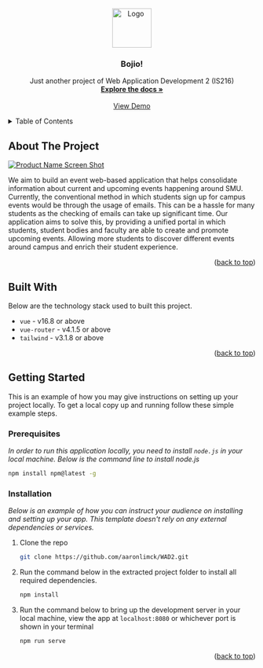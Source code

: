 <a name="readme-top"></a>

<!-- PROJECT SHIELDS -->
<!--
*** I'm using markdown "reference style" links for readability.
*** Reference links are enclosed in brackets [ ] instead of parentheses ( ).
*** See the bottom of this document for the declaration of the reference variables
*** for contributors-url, forks-url, etc. This is an optional, concise syntax you may use.
*** https://www.markdownguide.org/basic-syntax/#reference-style-links
-->

<!-- PROJECT LOGO -->
<br />
<div align="center">
  <a href="https://google.com" target="blank">
    <img src="images/logo.png" alt="Logo" width="80" height="80">
  </a>

  <h3 align="center">Bojio!</h3>

  <p align="center">
    Just another project of Web Application Development 2 (IS216)
    <br />
    <a href="https://github.com/aaronlimck/WAD2" target="blank"><strong>Explore the docs »</strong></a>
    <br />
    <br />
    <a href="https://google.com" target="blank">View Demo</a>
  </p>
</div>

<!-- TABLE OF CONTENTS -->
<details>
  <summary>Table of Contents</summary>
  <ol>
    <li>
      <a href="#about-the-project">About The Project</a>
    </li>
    <li><a href="#built-with">Built With</a></li>
    <li>
      <a href="#getting-started">Getting Started</a>
      <ul>
        <li><a href="#prerequisites">Prerequisites</a></li>
        <li><a href="#installation">Installation</a></li>
      </ul>
    </li>
  </ol>
</details>

<!-- ABOUT THE PROJECT -->

## About The Project

[![Product Name Screen Shot][product-screenshot]](https://example.com)

We aim to build an event web-based application that helps consolidate information about current and upcoming events happening around SMU. Currently, the conventional method in which students sign up for campus events would be through the usage of emails. This can be a hassle for many students as the checking of emails can take up significant time. Our application aims to solve this, by providing a unified portal in which students, student bodies and faculty are able to create and promote upcoming events. Allowing more students to discover different events around campus and enrich their student experience.

<p align="right">(<a href="#readme-top">back to top</a>)</p>

## Built With

Below are the technology stack used to built this project.</br>

- `vue` - v16.8 or above
- `vue-router` - v4.1.5 or above
- `tailwind` - v3.1.8 or above

<p align="right">(<a href="#readme-top">back to top</a>)</p>

<!-- GETTING STARTED -->

## Getting Started

This is an example of how you may give instructions on setting up your project locally.
To get a local copy up and running follow these simple example steps.

### Prerequisites

_In order to run this application locally, you need to install `node.js` in your local machine.
Below is the command line to install node.js_

```sh
npm install npm@latest -g
```

### Installation

_Below is an example of how you can instruct your audience on installing and setting up your app. This template doesn't rely on any external dependencies or services._

1. Clone the repo
   ```sh
   git clone https://github.com/aaronlimck/WAD2.git
   ```
2. Run the command below in the extracted project folder to install all required dependencies.
   ```sh
   npm install
   ```
3. Run the command below to bring up the development server in your local machine, view the app at `localhost:8080` or whichever port is shown in your terminal
   ```sh
   npm run serve
   ```

<p align="right">(<a href="#readme-top">back to top</a>)</p>

<!-- MARKDOWN LINKS & IMAGES -->
<!-- https://www.markdownguide.org/basic-syntax/#reference-style-links -->

[product-screenshot]: https://i0.wp.com/www.cssscript.com/wp-content/uploads/2020/10/Customizable-Screen-Skeleton-Loader-In-CSS-css-skeletons.css.png?fit=678%2C485&ssl=1
